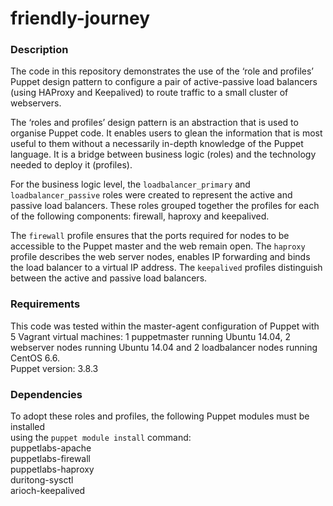 # friendly-journey

### Description
The code in this repository demonstrates the use of the ‘role and profiles’ Puppet design pattern to configure a pair of active-passive load balancers (using HAProxy and Keepalived) to route traffic to a small cluster of webservers.

The ‘roles and profiles’ design pattern is an abstraction that is used to organise Puppet code. It enables users to glean the information that is most useful to them without a necessarily in-depth knowledge of the Puppet language. It is a bridge between business logic (roles) and the technology needed to deploy it (profiles). 

For the business logic level, the `loadbalancer_primary` and `loadbalancer_passive` roles were created to represent the active and passive load balancers. These roles grouped together the profiles for each of the following components: firewall, haproxy and keepalived.

The `firewall` profile ensures that the ports required for nodes to be accessible to the Puppet master and the web remain open. The `haproxy` profile describes the web server nodes, enables IP forwarding and binds the load balancer to a virtual IP address. The `keepalived` profiles distinguish between the active and passive load balancers.


### Requirements
This code was tested within the master-agent configuration of Puppet with 5 Vagrant virtual machines: 1 puppetmaster running Ubuntu 14.04, 2 webserver nodes running Ubuntu 14.04 and 2 loadbalancer nodes running CentOS 6.6.
<br> Puppet version: 3.8.3

### Dependencies
To adopt these roles and profiles, the following Puppet modules must be installed
<br> using the `puppet module install` command:
<br> puppetlabs-apache
<br> puppetlabs-firewall
<br> puppetlabs-haproxy
<br> duritong-sysctl
<br> arioch-keepalived
